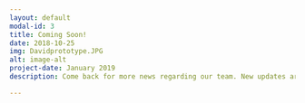 ```yaml
---
layout: default
modal-id: 3
title: Coming Soon!
date: 2018-10-25
img: Davidprototype.JPG
alt: image-alt
project-date: January 2019
description: Come back for more news regarding our team. New updates are coming soon. Check out our Twitter and Facebook accounts for more about us.

---
```


